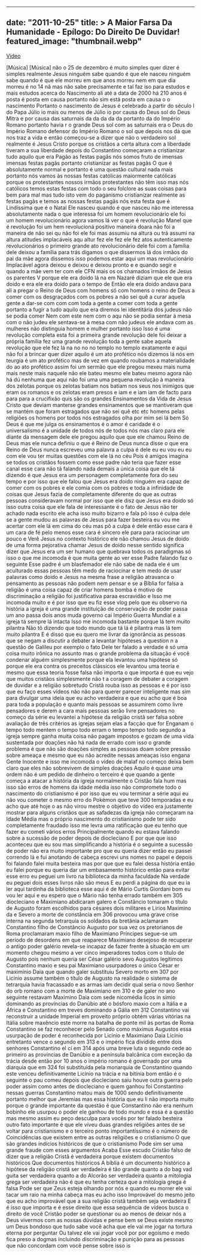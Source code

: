 
---
date: "2011-10-25"
title: > 
    A Maior Farsa Da Humanidade - Epílogo: Do Direito De Duvidar!
featured_image: "thumbnail.webp"
---

[Video](https://www.youtube.com/watch?v=9AL77K_lJ_8)

[Música]
[Música]
não o 25 de dezembro é muito simples
quer dizer é simples realmente Jesus
ninguém sabe quando é que ele nasceu
ninguém sabe quando é que ele morreu em
que anos morreu nem em que dia morreu é
no 14 nã mas não sabe precisamente e tal
faz iso para estudos e mais estudos
acerca do Nascimento ali até a data de
2000 há 210 anos é posta é posta em
causa portanto não sim está posta em
causa o o nascimento Portanto o
nascimento de Jesus é celebrado a partir
do século I do Papa Júlio io mais ou
menos de Júlio io por causa do Deus sol
do Deus Mitra e por causa das saturnais
da da da da da portanto da do Império
Romano portanto havia r o grande Deus
sol com as saturnais era o Deus do
Império Romano defensor do Império
Romano o sol que depois nos dá que nos
traz a vida e então começou-se a dizer
que não o verdadeiro sol realmente é
Jesus Cristo porque os cristãos a certa
altura com a liberdade tiveram a sua
liberdade depois do Constantino
começaram a cristianizar tudo aquilo que
era Pagão as festas pagãs nós somos
fruto de imensas imensas festas pagãs
portanto cristianizar as festas pagãs O
que é absolutamente normal e portanto é
uma questão cultural nada mais portanto
nós vamos às nossas festas católicas
maiormente católicas porque os
protestantes nossos irmãos protestantes
não têm isso mas nós católicos temos
estas festas com todo o seu folclore as
suas coisas para bem para mal mas tudo
isto vem do paganismo cristianizar
realmente as festas pagãs e temos as
nossas festas pagãs nós esta festa que é
Lindíssima que é o Natal Ele nasceu
quando é que nasceu não me interessa
absolutamente nada o que interessa foi
um homem revolucionário ele foi um homem
revolucionário agora vamos lá ver o que
é revolução Manel que é revolução foi um
hem revolucioná positivo maneira doara
não foi a maneira de não sei qu não foi
ele foi mas assumiu na altura ou trá
assumi na altura atitudes implacáveis
aqu altur fez ele fez ele fez atos
autenticamente revolucionários o
primeiro grande ato revolucionário dele
foi com a família dele deixou a família
para
trás digamos o que dissermos lá dos
irmãos do pai da mãe agora dissemos isso
podemos estar aqui um mas revolucionário
Implacável agora deixou e deixou e
deixou pronto e e quando segir e quando
a mãe vem ter com ele CFN mais os os
chamados irmãos de Jesus os parentes V
porque ele era doido lá na em Nazaré
diziam que ele que era doido e era ele
era doido para o tempo de Então ele era
doido andava para ali a pregar o Reino
de Deus com homens só com homens o reino
de Deus a comer com os desgraçados com
os pobres a não sei quê a curar aquela
gente a dar-se com com com toda a gente
a comer com toda a gente portanto a
fugir a tudo aquilo que era diremos lei
identitária dos judeus não se podia
comer Nem com este nem com o aqu não se
podia sentar à mesa com o não judeu ele
sentava-se à mesa com não judeus ele
andava com as mulheres não distinguia
homem e mulher portanto isso Isso é uma
revolução completa esta foi a primeira
grande revolução dele foi deixar a
própria família fez uma grande revolução
toda a gente sabe aquela revolução que
ele fez lá na no no no templo no templo
exatamente e aqui não foi a brincar quer
dizer aquilo é um ato profético nós
dizemos lá nós em teurgia é um ato
profético mas de vez em quando roubamos
a materialidade do ao ato profético
assim foi um sermão que ele pregou mexeu
mais numa mais neste mais naquele não
ele bateu mesmo ele bateu mesmo agora
não há dú nenhuma que aqui não foi uma
uma pequena revolução à maneira dos
zelotas porque os zelotas batiam nos
batiam nos seus nos inimigos que eram os
romanos e os zelotas eram presos e iam e
e iam iam de facto para para para a
crucifixão quis são os grandes
Ensinamentos da Vida de Jesus Cristo que
deviam manterse grandes ensinamentos que
se mantiveram que se mantém que foram
estragados que não sei quê etc etc
homens pelas religiões os homens por
todos nós estragados olha por mim sei lá
bem Só Deus é que me julga os
ensinamentos é o amor é caridade é o
universalismo é a unidade de todos nós
de todos nós mas claro para ele diante
da mensagem dele ele pregou aquilo que
que ele chamou Reino de Deus mas ele
nunca definiu o que é Reino de Deus
nunca disse o que era Reino de Deus
nunca escreveu uma palavra a culpa é
dele eu eu vou eu eu com ele vou ter
muitas questões com ele lá no céu Pois é
amigos imagina se todos os cristãos
fossem como esse padre não teria que
fazer esse canal esse cara não tá
falando nada demais a única coisa que
ele tá dizendo é que Jesus era um
personagem completamente fora do seu
tempo e por isso que ele falou que Jesus
era doido ninguém era capaz de comer com
os pobres e ele comia com os pobres e
toda a infinidade de coisas que Jesus
fazia de completamente diferente do que
as outras pessoas consideravam normal
por isso que ele disz que Jesus era
doido só isso outra coisa que ele fala
de interessante é o fato de Jesus não
ter achado nada escrito ele acha isso
muito bizarro e fala pô isso é culpa
dele se a gente mudou as palavras de
Jesus para fazer besteira eu vou me
acertar com ele lá em cima do céu mas pô
a culpa é dele então esse cara é um cara
de fé pelo menos esse cara é sincero ele
para para raciocinar um pouco e Verê
Jesus no contexto histórico ele não
chamou Jesus de doido de uma forma
pejorativa chamar Jesus de doido nesse
sentido significa dizer que Jesus era um
ser humano que quebrava todos os
paradigmas só isso o que me incomoda é
que muita gente ao ver esse Padre
falando faz o seguinte Esse padre é um
blasfemador ele não sabe de nada ele é
um
aculturado essas pessoas têm medo de
raciocinar e tem medo de usar palavras
como doido e Jesus na mesma frase a
religião
atravanca o pensamento as pessoas não
podem nem pensar e se a Bíblia for falsa
a religião é uma coisa capaz de criar
homens bomba é motivo de discriminação a
religião foi justificativa paraa
escravidão e Isso me incomoda muito e é
por isso que eu fiz esse vlog pelo que
eu observo na história a igreja é uma
grande instituição de conservação de
poder passa um ano passa dois anos muda
governo cai Império Guerra Mundial e a
igreja tá sempre lá intacta Isso me
incomoda bastante porque lá tem muito
pilantra Não tô dizendo que todo mundo
que tá lá é pilantra mas lá tem muito
pilantra E é disso que eu quero me
livrar da ignorância as pessoas que se
negam a discutir a debater a levantar
hipóteses a question n a questão de
Galileu por exemplo o fato Dele ter
falado a verdade é só uma coisa muito
irônica no assunto mas o grande problema
da situação é você condenar alguém
simplesmente porque ela levantou uma
hipótese só porque ele era contra os
preceitos clássicos ele levantou uma
teoria e mesmo que essa teoria fosse
falsa não importa o que importa é que eu
vejo que muitos cristãos simplesmente
não t a coragem de debater a coragem de
duvidar e a religião sobretudo Cristã
rouba isso as pessoas e é por isso que
eu faço esses vídeos não não para querer
parecer inteligente mas sim para
divulgar uma ideia que eu acho
verdadeira e que eu acho que é boa para
toda a população e quanto mais pessoas
se assumirem como livre pensadores e
derem a cara mais pessoas serão livre
pensadores no começo da série eu
levantei a hipótese da religião cristã
ser falsa sobre avaliação de três
critérios as igrejas sejam elas a facção
que for Enganam o tempo todo mentem o
tempo todo erram o tempo tempo todo
segundo a igreja sempre ganha muita
coisa não pagam impostos e gozam de uma
vida sustentada por doações não há nada
de errado com isso o grande problema é
que não são doações simples as pessoas
doam sobre pressão sobre ameaça e mesmo
que eu não acredite nessas ameaças isso
engana Gente Inocente e isso me incomoda
o vídeo de malaf no começo deixa bem
claro que eles não sobrevivem de simples
doações Aquilo é quase uma ordem não é
um pedido de dinheiro o terceiro é que
quando a gente começa a atacar a
história da igreja normalmente o Cristão
fala hum mas isso são erros de homens da
idade média isso não compromete todo o
nascimento do cristianismo é por isso
que eu vou terminar a série aqui eu não
vou cometer o mesmo erro do Pokémon que
teve 300 temporadas e eu acho que até
hoje o as não virou mestre o objetivo do
vídeo era justamente mostrar para alguns
cristãos que as safadezas da igreja não
começaram na Idade Média mas o próprio
nascimento do cristianismo pode ter sido
completamente fraudado isso me levra uma
ratificação que eu tenho que fazer eu
cometi vários erros Principalmente
quando eu estava falando sobre a
sucessão de poder depois de diocleciano
E por que que isso aconteceu que eu sou
 mas simplificando a história é
o seguinte a sucessão de poder não era
muito importante pro que eu queria dizer
então eu passei correndo lá e fui
anotando de cabeça escrevi uns nomes no
papel e depois foi falando falei muita
besteira mas por que que eu falei dessa
história então eu falei porque eu queria
dar um embasamento histórico então para
evitar esse erro eu peguei um livro na
biblioteca da minha faculdade Na verdade
eu peguei dois esses livros não são meus
E eu perdi a página do que eu ia
ler aqui tardinha da biblioteca esse
aqui é de Mário Curtis Giordani bom eu
vou ler aqui e eu espero que o Mário não
tenha errado também em 305 diocleciano e
Maximiano abdicaram galero e Constâncio
tomaram o título de Augusto foram
escolhidos para césares dois militares e
Lírios Maximino da e Severo a morte de
constância em 306
provocou uma grave crise interna na
segunda tetrarquia os soldados da
bretânia aclamaram Constantino filho de
Constâncio Augusto por sua vez os
pretorianos de Roma proclamaram maxio
filho de Maximiano Príncipes segue-se um
período de desordens em que reaparece
Maximiano desejoso de recuperar o antigo
poder galério revela-se incapaz de fazer
frente à situação em um momento chegou
mesmo a ver cinco imperadores todos com
o título de Augusto pois nenhum queria
ser César galério sevo Augustos
legítimos Constantino maxio e seu pai
Maximiano usurpadores o único César er
maximínio Daia que quando galer
substituiu Severo morto em 307 por
Licínio assume também o título de
Augusto na realidade o sistema de
tetrarquia havia fracassado e as armas
iam decidir qual seria o novo Senhor do
orb romano com a morte de Maximiano em
310 e de galer no ano seguinte restavam
Maximino Daia com sede nicomédia licos
in símio dominando as províncias do
Danúbio até o bósforo maxio com a Itália
e a África e Constantino em treves
dominando a Gália em 312 Constantino vai
reconstruir a unidade Imperial em
proveito próprio obtém várias vitórias
na Itália sobre maxêncio este morre na
batalha de ponte mil às portas de Roma
Constantino se faz reconhecer pelo
Senado como máximus Augustos essa
usurpação de poder é reconhecida por
Licínio e Maximiano Daia Licínio
entretanto vence o segundo em 313 e o
império fica dividido entre dois
senhores Constantino el cí em 314 após
uma breve luta o segundo cede ao
primeiro as províncias de Danúbio e a
península balcânica com exceção da
trácia desde então por 10 anos o império
romano é governado por uma diarquia que
em 324 foi substituída pela monarquia de
Constantino quando este venceu
definitivamente Licínio na trácia e na
bitínia bom então é o seguinte o pau
comeu depois que diocleciano saiu houve
outra guerra pelo poder assim como antes
de diocleciano e quem ganhou foi
Constantino nessas guerras Constantino
matou mais de 1000 sendo definitivamente
portanto melhor que Jeremias mas essa
história que eu li não importa muito
porque o grande importante da questão é
que Constantino não era nenhum bobinho
ele usurpou o poder ele ganhou de todo
mundo e essa é a questão mas mesmo assim
eu peço desculpa para vocês por ter
falado besteira outro fato importante é
que ele viveu duas grandes religiões
antes de se voltar para cristianismo e o
terceiro ponto importantíssimo é o
número de Coincidências que existem
entre as outras religiões e o
cristianismo O que são grandes indícios
históricos de que o cristianismo Pode
sim ser uma grande fraude com esses
argumentos Acaba Esse escudo Cristão
falso de dizer que a religião Cristã é
verdadeira porque existem documentos
históricos Que documentos históricos A
bíblia é um documento histórico a
hipótese da religião cristã ser
verdadeira é tão grande quanto a do bag
vad guita ser verdadeira quanto a do
Alcorão ser verdadeira quanto a
mitologia grega ser verdadeira não é que
eu tenha certeza que a mitologia grega é
falsa Pode ser que Zeus esteja olhando
por nós e quando eu morrer ele vai tacar
um raio na minha cabeça mas eu acho isso
Improvável do mesmo jeito que eu acho
improvável que a sua religião cristã
também seja verdadeira E é isso que
importa e é esse direito que essa
sequência de vídeos busca o direito de
você Cristão poder se questionar ou ao
menos de deixar nós a Deus vivermos com
as nossas dúvidas e pense bem se Deus
existe mesmo um Deus bondoso que tudo
sabe você acha que ele vai me jogar na
tortura eterna por perguntar Ou talvez
ele vai jogar você por por egoísmo e
medo fica preso a dogmas incluindo
discriminação e punição para as pessoas
que não concordam com você pense sobre
isso is